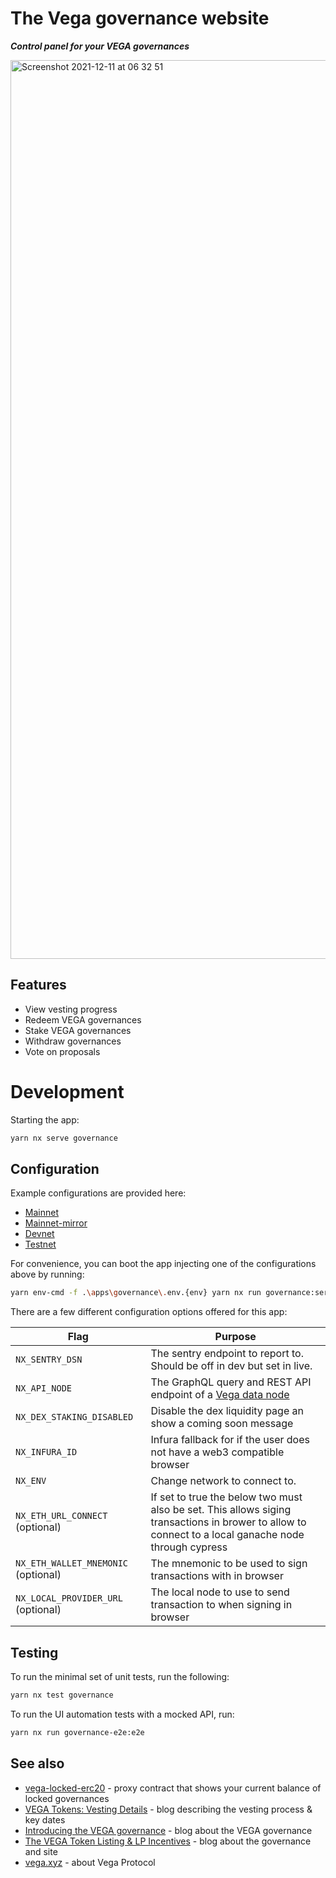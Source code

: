 # The Vega governance website

**_Control panel for your VEGA governances_**

<img width="1438" alt="Screenshot 2021-12-11 at 06 32 51" src="https://user-images.githubusercontent.com/13255539/145666935-563fc1ff-35bc-4cd9-ae6d-cf711cc23454.png">

## Features

- View vesting progress
- Redeem VEGA governances
- Stake VEGA governances
- Withdraw governances
- Vote on proposals

# Development

Starting the app:

```bash
yarn nx serve governance
```

## Configuration

Example configurations are provided here:

- [Mainnet](./.env.mainnet)
- [Mainnet-mirror](./.env.mainnet-mirror)
- [Devnet](./.env.devnet)
- [Testnet](./.env.testnet)

For convenience, you can boot the app injecting one of the configurations above by running:

```bash
yarn env-cmd -f .\apps\governance\.env.{env} yarn nx run governance:serve # e.g. stagnet1
```

There are a few different configuration options offered for this app:

| **Flag**                            | **Purpose**                                                                                                                                          |
| ----------------------------------- | ---------------------------------------------------------------------------------------------------------------------------------------------------- |
| `NX_SENTRY_DSN`                     | The sentry endpoint to report to. Should be off in dev but set in live.                                                                              |
| `NX_API_NODE`                       | The GraphQL query and REST API endpoint of a [Vega data node](https://github.com/vegaprotocol/networks#data-node)                                    |
| `NX_DEX_STAKING_DISABLED`           | Disable the dex liquidity page an show a coming soon message                                                                                         |
| `NX_INFURA_ID`                      | Infura fallback for if the user does not have a web3 compatible browser                                                                              |
| `NX_ENV`                            | Change network to connect to.                                                                                                                        |
| `NX_ETH_URL_CONNECT` (optional)     | If set to true the below two must also be set. This allows siging transactions in brower to allow to connect to a local ganache node through cypress |
| `NX_ETH_WALLET_MNEMONIC` (optional) | The mnemonic to be used to sign transactions with in browser                                                                                         |
| `NX_LOCAL_PROVIDER_URL` (optional)  | The local node to use to send transaction to when signing in browser                                                                                 |

## Testing

To run the minimal set of unit tests, run the following:

```bash
yarn nx test governance
```

To run the UI automation tests with a mocked API, run:

```bash
yarn nx run governance-e2e:e2e
```

## See also

- [vega-locked-erc20](https://github.com/vegaprotocol/vega-locked-erc20) - proxy contract that shows your current balance
  of locked governances
- [VEGA Tokens: Vesting Details](https://blog.vega.xyz/vega-governances-vesting-details-890b00fc238e) - blog describing
  the vesting process & key dates
- [Introducing the VEGA governance](https://blog.vega.xyz/introducing-the-vega-governance-40dac090b5c1) - blog about the VEGA
  governance
- [The VEGA Token Listing & LP Incentives](https://blog.vega.xyz/unlocking-vega-coinlist-pro-uniswap-sushiswap-b1414750e358) - blog about the governance and site
- [vega.xyz](https://vega.xyz) - about Vega Protocol

